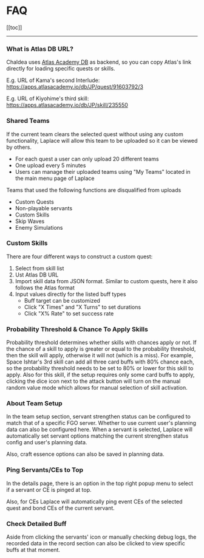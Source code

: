 # FAQ

[[toc]]

<hr/>

### What is Atlas DB URL?

Chaldea uses [Atlas Academy DB](https://apps.atlasacademy.io/db/) as backend, so you can copy Atlas's link directly for
loading specific quests or skills.

E.g. URL of Kama's second Interlude: https://apps.atlasacademy.io/db/JP/quest/91603792/3

E.g. URL of Kiyohime's third skill: https://apps.atlasacademy.io/db/JP/skill/235550

### Shared Teams

If the current team clears the selected quest without using any custom functionality, Laplace will allow this team to be
uploaded so it can be viewed by others.

- For each quest a user can only upload 20 different teams
- One upload every 5 minutes
- Users can manage their uploaded teams using "My Teams" located in the main menu page of Laplace

Teams that used the following functions are disqualified from uploads

- Custom Quests
- Non-playable servants
- Custom Skills
- Skip Waves
- Enemy Simulations

### Custom Skills

There are four different ways to construct a custom quest:

1. Select from skill list
2. Ust Atlas DB URL
3. Import skill data from JSON format. Similar to custom quests, here it also follows the Atlas format
4. Input values directly for the listed buff types
   - Buff target can be customized
   - Click "X Times" and "X Turns" to set durations
   - Click "X% Rate" to set success rate

### Probability Threshold & Chance To Apply Skills

Probability threshold determines whether skills with chances apply or not. If the chance of a skill to apply is greater 
or equal to the probability threshold, then the skill will apply, otherwise it will not (which is a miss). 
For example, Space Ishtar's 3rd skill can add all three card buffs with 80% chance each, so the probability threshold 
needs to be set to 80% or lower for this skill to apply. Also for this skill, if the setup requires only some card buffs
to apply, clicking the dice icon next to the attack button will turn on the manual random value mode which allows for
manual selection of skill activation.

### About Team Setup

In the team setup section, servant strengthen status can be configured to match that of a specific FGO server. Whether to
use current user's planning data can also be configured here. When a servant is selected, Laplace will automatically set
servant options matching the current strengthen status config and user's planning data.

Also, craft essence options can also be saved in planning data.

### Ping Servants/CEs to Top

In the details page, there is an option in the top right popup menu to select if a servant or CE is pinged at top.

Also, for CEs Laplace will automatically ping event CEs of the selected quest and bond CEs of the current servant.

### Check Detailed Buff

Aside from clicking the servants' icon or manually checking debug logs, the recorded data in the record section can also
be clicked to view specific buffs at that moment.
